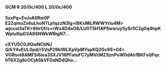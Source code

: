 #### GCM R 20/0c/400 L 20/0c/400
**5xxPq+EvJvASRw0P**<br/>**E2ZqmuZx6uLhoNTLjrIqzzN3Ig+l8KxMiLRWWYrlu4M=**<br/>**wjccol3aTK+6ttrOf/s+rWx4D4eO6/LU0T5H1APSwsruy5ySr5C2g0q4hpKWpIu8ipD3A9SNWkWBigN7...**<br/><br/>
**cXYU5C0JIQwNCbNJ**<br/>**Q/kY4vEt/L0pd/r5VsP29klWLKpVpMYspKQ2Gc9S+04=**<br/>**VGRnot8AMF5i6iea3SXJV16PFatuFC7yMVcMZSznPuW0dAh1BKFsQFqchT6X2g8cOCjASkVFGaNDdQho...**